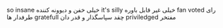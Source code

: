 so insane خیلی خفن و دیوونه کننده
it's silly خیلی غیر قابل باوره
fan voted رای طرفدار ها
gratefull چقد سپاسگذار و قدر دان 
priviledged مفتخر